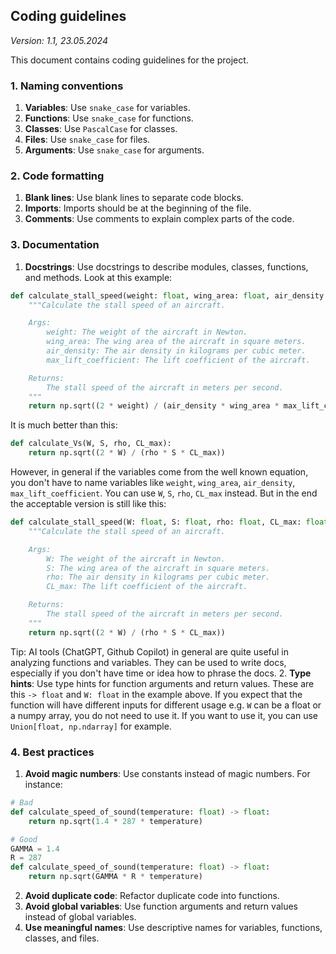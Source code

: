 ## Coding guidelines
_Version: 1.1, 23.05.2024_

This document contains coding guidelines for the project.

### 1. Naming conventions
1. **Variables**: Use `snake_case` for variables.
2. **Functions**: Use `snake_case` for functions.
3. **Classes**: Use `PascalCase` for classes.
4. **Files**: Use `snake_case` for files.
5. **Arguments**: Use `snake_case` for arguments.

### 2. Code formatting
1. **Blank lines**: Use blank lines to separate code blocks.
2. **Imports**: Imports should be at the beginning of the file.
3. **Comments**: Use comments to explain complex parts of the code.

### 3. Documentation
1. **Docstrings**: Use docstrings to describe modules, classes, functions, and methods.
Look at this example:
```python
def calculate_stall_speed(weight: float, wing_area: float, air_density: float, max_lift_coefficient: float) -> float:
    """Calculate the stall speed of an aircraft.

    Args:
        weight: The weight of the aircraft in Newton.
        wing_area: The wing area of the aircraft in square meters.
        air_density: The air density in kilograms per cubic meter.
        max_lift_coefficient: The lift coefficient of the aircraft.

    Returns:
        The stall speed of the aircraft in meters per second.
    """
    return np.sqrt((2 * weight) / (air_density * wing_area * max_lift_coefficient))
```
It is much better than this:
```python
def calculate_Vs(W, S, rho, CL_max):
    return np.sqrt((2 * W) / (rho * S * CL_max))
```
However, in general if the variables come from the well known equation, you don't have to name variables like `weight`, `wing_area`, `air_density`, `max_lift_coefficient`. You can use `W`, `S`, `rho`, `CL_max` instead.
But in the end the acceptable version is still like this:
```python
def calculate_stall_speed(W: float, S: float, rho: float, CL_max: float) -> float:
    """Calculate the stall speed of an aircraft.

    Args:
        W: The weight of the aircraft in Newton.
        S: The wing area of the aircraft in square meters.
        rho: The air density in kilograms per cubic meter.
        CL_max: The lift coefficient of the aircraft.

    Returns:
        The stall speed of the aircraft in meters per second.
    """
    return np.sqrt((2 * W) / (rho * S * CL_max))
```
Tip: AI tools (ChatGPT, Github Copilot) in general are quite useful in analyzing functions and variables. 
They can be used to write docs, especially if you don't have time or idea how to phrase the docs.
2. **Type hints**: Use type hints for function arguments and return values. 
These are this `-> float` and `W: float` in the example above. 
If you expect that the function will have different inputs for different usage e.g. `W` can be a float or a numpy array, you do not need to use it.
If you want to use it, you can use `Union[float, np.ndarray]` for example.


### 4. Best practices
1. **Avoid magic numbers**: Use constants instead of magic numbers. For instance:
```python
# Bad
def calculate_speed_of_sound(temperature: float) -> float:
    return np.sqrt(1.4 * 287 * temperature)

# Good
GAMMA = 1.4
R = 287
def calculate_speed_of_sound(temperature: float) -> float:
    return np.sqrt(GAMMA * R * temperature)
```
2. **Avoid duplicate code**: Refactor duplicate code into functions.
3. **Avoid global variables**: Use function arguments and return values instead of global variables.
4. **Use meaningful names**: Use descriptive names for variables, functions, classes, and files.